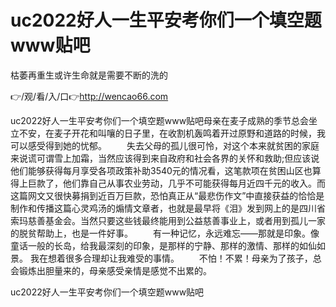 # uc2022好人一生平安考你们一个填空题www贴吧
枯萎再重生或许生命就是需要不断的洗的

👉/观/看/入/口👉http://wencao66.com

uc2022好人一生平安考你们一个填空题www贴吧母亲在麦子成熟的季节总会坐立不安，在麦子开花和叫嚷的日子里，在收割机轰鸣着开过原野和道路的时候，我可以感受得到她的忧郁。
　　失去父母的孤儿很可怜，对这个本来就贫困的家庭来说谎可谓雪上加霜，当然应该得到来自政府和社会各界的关怀和救助;但应该说他们能够获得每月享受各项政策补助3540元的情况看，这笔款项在贫困山区也算得上巨款了，他们靠自己从事农业劳动，几乎不可能获得每月近四千元的收入。而这篇网文又很快募捐到近百万巨款，恐怕真正从“最悲伤作文”中直接获益的恰恰是制作和传播这篇心灵鸡汤的煽情文章者，也就是最早将《泪》发到网上的是四川省索玛慈善基金会。当然只要这些钱最终能用到公益慈善事业上，或者用到孤儿一家的脱贫帮助上，也是一件好事。
　　有一种记忆，永远难忘——那就是印象。像童话一般的长岛，给我最深刻的印象，是那样的宁静、那样的激情、那样的如仙如景。
	我在想着很多合理却让我难受的事情。
　　不怕！不累！母亲为了孩子，总会锻炼出胆量来的，母亲感受亲情是感觉不出累的。

uc2022好人一生平安考你们一个填空题www贴吧
